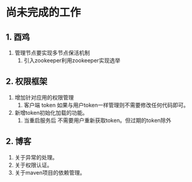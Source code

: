 # 尚未完成的工作

## 1. 酉鸡
1. 管理节点要实现多节点保活机制
   1. 引入zookeeper利用zookeeper实现选举

## 2. 权限框架
1. 增加针对应用的权限管理
   1. 客户端 token 如果与用户token一样管理则不需要修改任何代码即可。
2. 新增token初始化加载的功能。
   1. 当重启服务后 不需要用户重新获取token。但过期的token除外
## 2. 博客
1. 关于异常的处理。
2. 关于权限认证。
3. 关于maven项目的依赖管理。

